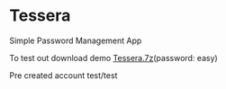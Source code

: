 # Tessera
Simple Password Management App

To test out download demo [Tessera.7z](https://drive.google.com/file/d/1lfABU1oj4e_YU6PLuuclH9jpdtnfVe9e/view?usp=sharing)(password: easy)

Pre created account test/test
